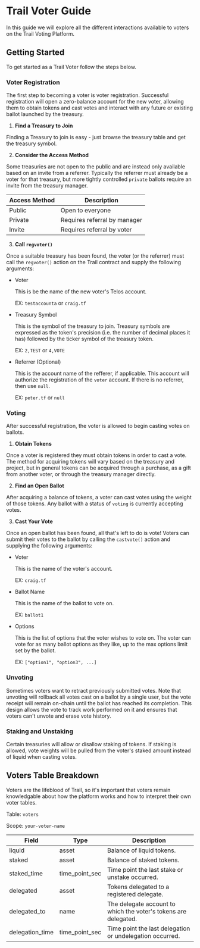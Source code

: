 # Trail Voter Guide

In this guide we will explore all the different interactions available to voters on the Trail Voting Platform. 

## Getting Started

To get started as a Trail Voter follow the steps below.

### Voter Registration

The first step to becoming a voter is voter registration. Successful registration will open a zero-balance account for the new voter, allowing them to obtain tokens and cast votes and interact with any future or existing ballot launched by the treasury.

1. **Find a Treasury to Join**

Finding a Treasury to join is easy - just browse the treasury table and get the treasury symbol.

2. **Consider the Access Method**

Some treasuries are not open to the public and are instead only available based on an invite from a referrer. Typically the referrer must already be a voter for that treasury, but more tightly controlled `private` ballots require an invite from the treasury manager.

| Access Method | Description |
| --- | --- |
| Public | Open to everyone |
| Private | Requires referral by manager |
| Invite | Requires referral by voter |

3. **Call `regvoter()`**

Once a suitable treasury has been found, the voter (or the referrer) must call the `regvoter()` action on the Trail contract and supply the following arguments:

- Voter

    This is be the name of the new voter's Telos account.

    EX: `testaccounta` or `craig.tf`

- Treasury Symbol

    This is the symbol of the treasury to join. Treasury symbols are expressed as the token's precision (i.e. the number of decimal places it has) followed by the ticker symbol of the treasury token.

    EX: `2,TEST` or `4,VOTE`

- Referrer (Optional)

    This is the account name of the refferer, if applicable. This account will authorize the registration of the `voter` account. If there is no referrer, then use `null`.

    EX: `peter.tf` or `null`

### Voting

After successful registration, the voter is allowed to begin casting votes on ballots.

1. **Obtain Tokens**

Once a voter is registered they must obtain tokens in order to cast a vote. The method for acquiring tokens will vary based on the treasury and project, but in general tokens can be acquired through a purchase, as a gift from another voter, or through the treasury manager directly.

2. **Find an Open Ballot**

After acquiring a balance of tokens, a voter can cast votes using the weight of those tokens. Any ballot with a status of `voting` is currently accepting votes.

3. **Cast Your Vote**

Once an open ballot has been found, all that's left to do is vote! Voters can submit their votes to the ballot by calling the `castvote()` action and supplying the following arguments:

- Voter

    This is the name of the voter's account.

    EX: `craig.tf`

- Ballot Name

    This is the name of the ballot to vote on.

    EX: `ballot1`

- Options

    This is the list of options that the voter wishes to vote on. The voter can vote for as many ballot options as they like, up to the max options limit set by the ballot.

    EX: `["option1", "option3", ...]`

### Unvoting

Sometimes voters want to retract previously submitted votes. Note that unvoting will rollback all votes cast on a ballot by a single user, but the vote receipt will remain on-chain until the ballot has reached its completion. This design allows the vote to track work performed on it and ensures that voters can't unvote and erase vote history.

### Staking and Unstaking

Certain treasuries will allow or disallow staking of tokens. If staking is allowed, vote weights will be pulled from the voter's staked amount instead of liquid when casting votes. 

## Voters Table Breakdown

Voters are the lifeblood of Trail, so it's important that voters remain knowledgable about how the platform works and how to interpret their own voter tables.

Table: `voters`

Scope: `your-voter-name`

| Field | Type | Description |
| --- | --- | --- |
| liquid | asset | Balance of liquid tokens. |
| staked | asset | Balance of staked tokens. |
| staked_time | time_point_sec | Time point the last stake or unstake occurred. |
| delegated | asset | Tokens delegated to a registered delegate. |
| delegated_to | name | The delegate account to which the voter's tokens are delegated. |
| delegation_time | time_point_sec | Time point the last delegation or undelegation occurred. |
